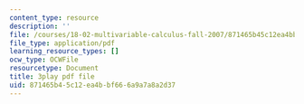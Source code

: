```yaml
---
content_type: resource
description: ''
file: /courses/18-02-multivariable-calculus-fall-2007/871465b45c12ea4bbf666a9a7a8a2d37_o7UCBjGsRTE.pdf
file_type: application/pdf
learning_resource_types: []
ocw_type: OCWFile
resourcetype: Document
title: 3play pdf file
uid: 871465b4-5c12-ea4b-bf66-6a9a7a8a2d37
---
```

